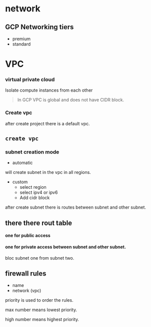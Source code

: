 # network

## GCP Networking tiers
- premium
- standard
  
# VPC
### virtual private cloud
Isolate compute instances from each other

>In GCP VPC is global and does not have CIDR block.

### Create vpc

after create project there is a default vpc. 

## `create vpc` 
### subnet creation mode 
- automatic

will create subnet in the vpc in all regions.

- custom
    - select region
    - select ipv4 or ipv6
    - Add cidr block

after create subnet there is routes between subnet and other subnet.

## there there rout table 
#### one for public access
#### one for private access between subnet and other subnet.

bloc subnet one from subnet two.
## firewall rules
- name
- network (vpc)


priority is used to order the rules.

max number  means lowest priority.

high number means highest priority.

















